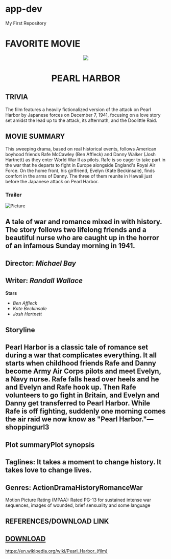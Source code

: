 # app-dev
My First Repository

# FAVORITE MOVIE

<p align="Center">
  <img src="https://m.media-amazon.com/images/M/MV5BMTQ3MDc0MDc1NF5BMl5BanBnXkFtZTYwODI1ODY2._V1_FMjpg_UX1000_.jpg">
  <br/>
  <h1 align="Center">PEARL HARBOR</h1>
</p>

## TRIVIA
The film features a heavily fictionalized version of the attack on Pearl Harbor by Japanese forces on December 7, 1941, focusing on a love story set amidst the lead up to the attack, its aftermath, and the Doolittle Raid.

## MOVIE SUMMARY 
This sweeping drama, based on real historical events, follows American boyhood friends Rafe McCawley (Ben Affleck) and Danny Walker (Josh Hartnett) as they enter World War II as pilots. Rafe is so eager to take part in the war that he departs to fight in Europe alongside England's Royal Air Force. On the home front, his girlfriend, Evelyn (Kate Beckinsale), finds comfort in the arms of Danny. The three of them reunite in Hawaii just before the Japanese attack on Pearl Harbor.

### Trailer

 ![Picture](https://www.tvmovie.de/bilder/760/tvmm/die-filmfehler-top-30-328254-pharbor.jpg?itok=BaxrMdrQ)

A tale of war and romance mixed in with history. The story follows two lifelong friends and a beautiful nurse who are caught up in the horror of an infamous Sunday morning in 1941.
-----------------------------------------------------------------------------------------------------------------------------------------------------
**Director**:
*Michael Bay*
------------------------------------------------------------------------------------------------------------------------------------------------------
**Writer**:
*Randall Wallace*
------------------------------------------------------------------------------------------------------------------------------------------------------
**Stars**
- *Ben Affleck*
- *Kate Beckinsale*
- *Josh Hartnett*

## Storyline

Pearl Harbor is a classic tale of romance set during a war that complicates everything. It all starts when childhood friends Rafe and Danny become Army Air Corps pilots and meet Evelyn, a Navy nurse. Rafe falls head over heels and he and Evelyn and Rafe hook up. Then Rafe volunteers to go fight in Britain, and Evelyn and Danny get transferred to Pearl Harbor. While Rafe is off fighting, suddenly one morning comes the air raid we now know as "Pearl Harbor."—shoppingurl3
-----------------------------------------------------------------------------------------------------------------------------------------------------
Plot summaryPlot synopsis
-----------------------------------------------------------------------------------------------------------------------------------------------------
Taglines: It takes a moment to change history. It takes love to change lives.
-----------------------------------------------------------------------------------------------------------------------------------------------------
Genres: ActionDramaHistoryRomanceWar
-----------------------------------------------------------------------------------------------------------------------------------------------------
Motion Picture Rating (MPAA): Rated PG-13 for sustained intense war sequences, images of wounded, brief sensuality and some language

## REFERENCES/DOWNLOAD LINK

[DOWNLOAD](https://www.imdb.com/title/tt0213149/?ref_=tt_mv_close)
------------------------------------------------------------------------------------------------------------------------------------------------------
https://en.wikipedia.org/wiki/Pearl_Harbor_(film)

